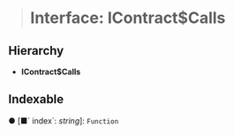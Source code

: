 > # Interface: IContract$Calls

## Hierarchy

* **IContract$Calls**

## Indexable

● \[■&#x60; index&#x60;: *string*\]: `Function`